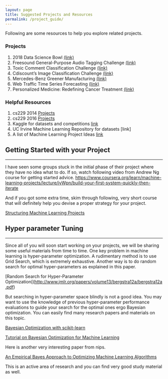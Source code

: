 ```yaml
---  
layout: page  
title: Suggested Projects and Resources  
permalink: /project_guide/  
---  
```


Following are some resources to help you explore related projects.   
 
### Projects
1. 2018 Data Science Bowl [(link)](https://www.kaggle.com/c/data-science-bowl-2018 )
2. Freesound General-Purpose Audio Tagging Challenge [(link)](https://www.kaggle.com/c/freesound-audio-tagging)  
3. Toxic Comment Classification Challenge [(link)](https://www.kaggle.com/c/jigsaw-toxic-comment-classification-challenge)
4. Cdiscount’s Image Classification Challenge [(link)](https://www.kaggle.com/c/cdiscount-image-classification-challenge)  
5. Mercedes-Benz Greener Manufacturing [(link)](https://www.kaggle.com/c/mercedes-benz-greener-manufacturing) 
6. Web Traffic Time Series Forecasting [(link)](https://www.kaggle.com/c/web-traffic-time-series-forecasting)  
7. Personalized Medicine: Redefining Cancer Treatment [(link)](https://www.kaggle.com/c/msk-redefining-cancer-treatment)  
### Helpful Resources 
1. cs229 2014 [Projects](http://cs229.stanford.edu/projects2014.html)
2. cs229 2016 [Projects](http://cs229.stanford.edu/projects2016.html)
3. Kaggle for datasets and competitions [link](https://www.kaggle.com)
4. UC Irvine Machine Learning Repository for datasets [link]
5. A list of Machine Learning Project Ideas [link](https://github.com/NirantK/awesome-project-ideas)

## Getting Started with your Project
___
I have seen some groups stuck in the initial phase of their project where they have no idea what to do. If so, watch following video from Andrew Ng course for getting started advice.
https://www.coursera.org/learn/machine-learning-projects/lecture/jyWpn/build-your-first-system-quickly-then-iterate

And if you got some extra time, skim through following, very short course that will definitely help you devise a proper strategy for your project.

[Structuring Machine Learning Projects](https://www.coursera.org/learn/machine-learning-projects/)

## Hyper parameter Tuning
___
Since all of you will soon start working on your projects, we will be sharing some useful materials from time to time. One key problem in machine learning is hyper-parameter optimization. A rudimentary method is to use Grid Search, which is extremely exhaustive. Another way is to do random search for optimal hyper-parameters as explained in this paper.

 

[Random Search for Hyper-Parameter Optimization[(http://www.jmlr.org/papers/volume13/bergstra12a/bergstra12a.pdf)

 

But searching in hyper-parameter space blindly is not a good idea. You may want to use the knowledge of previous hyper-parameter performance evaluations to guide your search for the optimal ones ergo Bayesian optimization. You can easily find many research papers and materials on this topic.

 

[Bayesian Optimization with scikit-learn](https://www.youtube.com/watch?v=DGJTEBt0d-s)

[Tutorial on Bayesian Optimization for Machine Learning](https://www.iro.umontreal.ca/~bengioy/cifar/NCAP2014-summerschool/slides/Ryan_adams_140814_bayesopt_ncap.pdf)

 

Here is another very interesting paper from nips.

[An Empirical Bayes Approach to Optimizing Machine Learning Algorithms](https://papers.nips.cc/paper/6864-an-empirical-bayes-approach-to-optimizing-machine-learning-algorithms.pdf)

 

This is an active area of research and you can find very good study material as well.